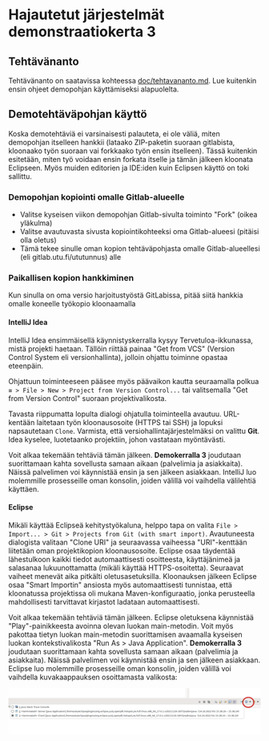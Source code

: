 # Hajautetut järjestelmät demonstraatiokerta 3

## Tehtävänanto
Tehtävänanto on saatavissa kohteessa [doc/tehtavananto.md](doc/tehtavananto.md). Lue kuitenkin ensin ohjeet demopohjan käyttämiseksi alapuolelta.

## Demotehtäväpohjan käyttö
Koska demotehtäviä ei varsinaisesti palauteta, ei ole väliä, miten demopohjan itselleen hankkii (lataako ZIP-paketin suoraan gitlabista, kloonaako työn suoraan vai forkkaako työn ensin itselleen). Tässä kuitenkin esitetään, miten työ voidaan ensin forkata itselle ja tämän jälkeen kloonata Eclipseen. Myös muiden editorien ja IDE:iden kuin Eclipsen käyttö on toki sallittu.

### Demopohjan kopiointi omalle Gitlab-alueelle
- Valitse kyseisen viikon demopohjan Gitlab-sivulta toiminto "Fork" (oikea yläkulma)
- Valitse avautuvasta sivusta kopiointikohteeksi oma Gitlab-alueesi (pitäisi olla oletus)
- Tämä tekee sinulle oman kopion tehtäväpohjasta omalle Gitlab-alueellesi (eli gitlab.utu.fi/ututunnus) alle

### Paikallisen kopion hankkiminen
Kun sinulla on oma versio harjoitustyöstä GitLabissa, pitää siitä hankkia omalle koneelle työkopio kloonaamalla

#### IntelliJ Idea

IntelliJ Idea ensimmäisellä käynnistyskerralla kysyy Tervetuloa-ikkunassa, mistä projekti haetaan. Tällöin riittää painaa "Get from VCS" (Version Control System eli versionhallinta), jolloin ohjattu toiminne opastaa eteenpäin.

Ohjattuun toiminteeseen pääsee myös päävaikon kautta seuraamalla polkua `≡ > File > New > Project from Version Control...` tai valitsemalla "Get from Version Control" suoraan projektivalikosta.

Tavasta riippumatta lopulta dialogi ohjatulla toiminteella avautuu. URL-kentään laitetaan työn kloonausosoite (HTTPS tai SSH) ja lopuksi napsautetaan `Clone`. Varmista, että versiohallintajärjestelmäksi on valittu **Git**. Idea kyselee, luotetaanko projektiin, johon vastataan myöntävästi.


Voit alkaa tekemään tehtäviä tämän jälkeen. **Demokerralla 3** joudutaan suorittamaan kahta sovellusta samaan aikaan (palvelimia ja asiakkaita). Näissä palvelimen voi käynnistää ensin ja sen jälkeen asiakkaan. IntelliJ luo molemmille prosesseille oman konsolin, joiden välillä voi vaihdella välilehtiä käyttäen.

#### Eclipse

Mikäli käyttää Eclipseä kehitystyökaluna, helppo tapa on valita `File > Import... > Git > Projects from Git (with smart import)`. Avautuneesta dialogista valitaan "Clone URI" ja seuraavassa vaiheessa "URI"-kenttään liitetään oman projektikopion kloonausosoite. Eclipse osaa täydentää lähestulkoon kaikki tiedot automaattisesti osoitteesta, käyttäjänimeä ja salasanaa lukuunottamatta (mikäli käyttää HTTPS-osoitetta). Seuraavat vaiheet menevät aika pitkälti oletusasetuksilla. Kloonauksen jälkeen Eclipse osaa "Smart Importin" ansiosta myös automaattisesti tunnistaa, että kloonatussa projektissa oli mukana Maven-konfiguraatio, jonka perusteella mahdollisesti tarvittavat kirjastot ladataan automaattisesti.

Voit alkaa tekemään tehtäviä tämän jälkeen. Eclipse oletuksena käynnistää "Play"-painikkeesta avoinna olevan luokan main-metodin. Voit myös pakottaa tietyn luokan main-metodin suorittamisen avaamalla kyseisen luokan kontekstivalikosta "Run As > Java Application". **Demokerralla 3** joudutaan suorittamaan kahta sovellusta samaan aikaan (palvelimia ja asiakkaita). Näissä palvelimen voi käynnistää ensin ja sen jälkeen asiakkaan. Eclipse luo molemmille prosesseille oman konsolin, joiden välillä voi vaihdella kuvakaappauksen osoittamasta valikosta:

![Konsoli-ikkunoiden vaihtovalikko](doc/consoleswitcher.png)

